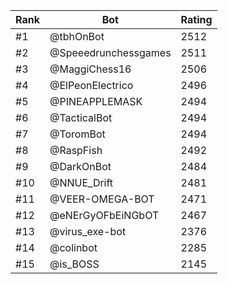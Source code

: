 Rank|Bot|Rating
---|---|---
#1|@tbhOnBot|2512
#2|@Speeedrunchessgames|2511
#3|@MaggiChess16|2506
#4|@ElPeonElectrico|2496
#5|@PINEAPPLEMASK|2494
#6|@TacticalBot|2494
#7|@ToromBot|2494
#8|@RaspFish|2492
#9|@DarkOnBot|2484
#10|@NNUE_Drift|2481
#11|@VEER-OMEGA-BOT|2471
#12|@eNErGyOFbEiNGbOT|2467
#13|@virus_exe-bot|2376
#14|@colinbot|2285
#15|@is_BOSS|2145
